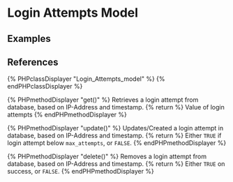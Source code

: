 # Login Attempts Model

## Examples

## References

{% PHPclassDisplayer "Login_Attempts_model" %}
{% endPHPclassDisplayer %}

{% PHPmethodDisplayer "get()" %}
    Retrieves a login attempt from database, based on IP-Address and timestamp.
    {% return %}
    Value of login attempts
{% endPHPmethodDisplayer %}

{% PHPmethodDisplayer "update()" %}
    Updates/Created a login attempt in database, based on IP-Address and timestamp.
    {% return %}
    Either `TRUE` if login attempt below `max_attempts`, or `FALSE`.
{% endPHPmethodDisplayer %}

{% PHPmethodDisplayer "delete()" %}
    Removes a login attempt from database, based on IP-Address and timestamp.
    {% return %}
    Either `TRUE` on success, or `FALSE`.
{% endPHPmethodDisplayer %}

